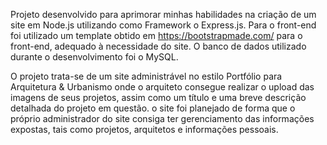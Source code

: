 Projeto desenvolvido para aprimorar minhas habilidades na criação de um site em Node.js utilizando como Framework o Express.js. Para o front-end foi utilizado um template obtido em https://bootstrapmade.com/ para o front-end, adequado à necessidade do site. O banco de dados utilizado durante o desenvolvimento foi o MySQL.

O projeto trata-se de um site administrável no estilo Portfólio para Arquitetura & Urbanismo onde o arquiteto consegue realizar o upload das imagens de seus projetos, assim como um título e uma breve descrição detalhada do projeto em questão. o site foi planejado de forma que o próprio administrador do site consiga ter gerenciamento das informações expostas, tais como projetos, arquitetos e informações pessoais.
